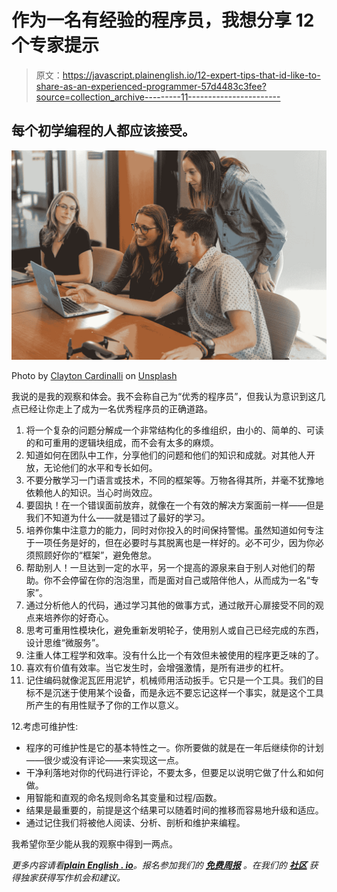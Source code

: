 # 作为一名有经验的程序员，我想分享 12 个专家提示

> 原文：<https://javascript.plainenglish.io/12-expert-tips-that-id-like-to-share-as-an-experienced-programmer-57d4483c3fee?source=collection_archive---------11----------------------->

## 每个初学编程的人都应该接受。

![](img/06de439ffde034eb40a6ad4a08c73b7d.png)

Photo by [Clayton Cardinalli](https://unsplash.com/@clayton_cardinalli?utm_source=medium&utm_medium=referral) on [Unsplash](https://unsplash.com?utm_source=medium&utm_medium=referral)

我说的是我的观察和体会。我不会称自己为“优秀的程序员”，但我认为意识到这几点已经让你走上了成为一名优秀程序员的正确道路。

1.  将一个复杂的问题分解成一个非常结构化的多维组织，由小的、简单的、可读的和可重用的逻辑块组成，而不会有太多的麻烦。
2.  知道如何在团队中工作，分享他们的问题和他们的知识和成就。对其他人开放，无论他们的水平和专长如何。
3.  不要分散学习一门语言或技术，不同的框架等。万物各得其所，并毫不犹豫地依赖他人的知识。当心时尚效应。
4.  要固执！在一个错误面前放弃，就像在一个有效的解决方案面前一样——但是我们不知道为什么——就是错过了最好的学习。
5.  培养你集中注意力的能力，同时对你投入的时间保持警惕。虽然知道如何专注于一项任务是好的，但在必要时与其脱离也是一样好的。必不可少，因为你必须照顾好你的“框架”，避免倦怠。
6.  帮助别人！一旦达到一定的水平，另一个提高的源泉来自于别人对他们的帮助。你不会停留在你的泡泡里，而是面对自己或陪伴他人，从而成为一名“专家”。
7.  通过分析他人的代码，通过学习其他的做事方式，通过敞开心扉接受不同的观点来培养你的好奇心。
8.  思考可重用性模块化，避免重新发明轮子，使用别人或自己已经完成的东西，设计思维“微服务”。
9.  注重人体工程学和效率。没有什么比一个有效但未被使用的程序更乏味的了。
10.  喜欢有价值有效率。当它发生时，会增强激情，是所有进步的杠杆。
11.  记住编码就像泥瓦匠用泥铲，机械师用活动扳手。它只是一个工具。我们的目标不是沉迷于使用某个设备，而是永远不要忘记这样一个事实，就是这个工具所产生的有用性赋予了你的工作以意义。

12.考虑可维护性:

*   程序的可维护性是它的基本特性之一。你所要做的就是在一年后继续你的计划——很少或没有评论——来实现这一点。
*   干净利落地对你的代码进行评论，不要太多，但要足以说明它做了什么和如何做。
*   用智能和直观的命名规则命名其变量和过程/函数。
*   结果是最重要的，前提是这个结果可以随着时间的推移而容易地升级和适应。
*   通过记住我们将被他人阅读、分析、剖析和维护来编程。

我希望你至少能从我的观察中得到一两点。

*更多内容请看*[***plain English . io***](http://plainenglish.io/)*。报名参加我们的* [***免费周报***](http://newsletter.plainenglish.io/) *。在我们的* [***社区***](https://discord.gg/GtDtUAvyhW) *获得独家获得写作机会和建议。*